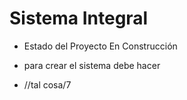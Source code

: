 <h1> Sistema Integral </h1>

- Estado del Proyecto En Construcción

- para crear el sistema debe hacer
- //tal cosa/7
